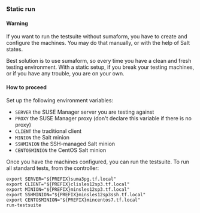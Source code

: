 ### Static run

#### Warning
 
If you want to run the testsuite without sumaform, you have to create and configure the machines.
You may do that manually, or with the help of Salt states.

Best solution is to use sumaform, so every time you have a clean and fresh testing environment.
With a static setup, if you break your testing machines, or if you have any trouble, you are on your own.


#### How to proceed

Set up the following environment variables:

* `SERVER` the SUSE Manager server you are testing against
* `PROXY` the SUSE Manager proxy (don't declare this variable if there is no proxy)
* `CLIENT` the traditional client
* `MINION` the Salt minion
* `SSHMINION` the SSH-managed Salt minion
* `CENTOSMINION` the CentOS Salt minion

Once you have the machines configured, you can run the testsuite.
To run all standard tests, from the controller:

```console
export SERVER="${PREFIX}suma3pg.tf.local"
export CLIENT="${PREFIX}clisles12sp3.tf.local"
export MINION="${PREFIX}minsles12sp3.tf.local"
export SSHMINION="${PREFIX}minsles12sp3ssh.tf.local"
export CENTOSMINION="${PREFIX}mincentos7.tf.local"
run-testsuite
```

